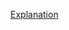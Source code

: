 [Explanation](https://medium.com/fintechexplained/advanced-python-concurrency-and-parallelism-82e378f26ced)



